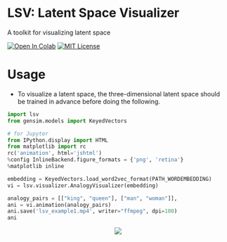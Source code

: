 LSV: Latent Space Visualizer
====
A toolkit for visualizing latent space

[![Open In Colab](https://colab.research.google.com/assets/colab-badge.svg)](https://colab.research.google.com/drive/1xPM_jG0PpLHjdv2YT08bzX8X80OXRHGS?usp=sharing) [![MIT License](http://img.shields.io/badge/license-MIT-blue.svg?style=flat)](LICENSE.txt)

# Usage
- To visualize a latent space, the three-dimensional latent space should be trained in advance before doing the following.
```python
import lsv
from gensim.models import KeyedVectors

# for Jupyter
from IPython.display import HTML
from matplotlib import rc 
rc('animation', html='jshtml') 
%config InlineBackend.figure_formats = {'png', 'retina'}
%matplotlib inline

embedding = KeyedVectors.load_word2vec_format(PATH_WORDEMBEDDING)
vi = lsv.visualizer.AnalogyVisualizer(embedding)

analogy_pairs = [["king", "queen"], ["man", "woman"]], 
ani = vi.animation(analogy_pairs)
ani.save('lsv_example1.mp4', writer="ffmpeg", dpi=100)
ani
```
<div align="center">
<img src=https://github.com/yoichi1484/lsv/blob/main/docs/images/lsv_example1.gif "visualize_example">
</div>
